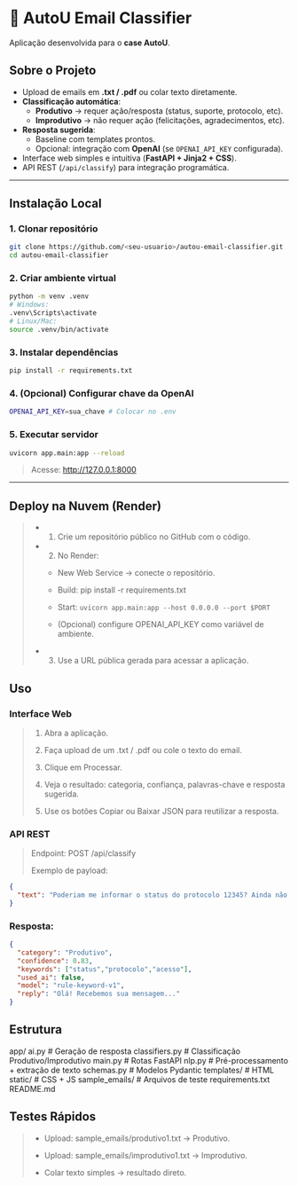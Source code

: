 # 📧 AutoU Email Classifier

Aplicação desenvolvida para o **case AutoU**.

## Sobre o Projeto
- Upload de emails em **.txt / .pdf** ou colar texto diretamente.  
- **Classificação automática**:  
  - **Produtivo** → requer ação/resposta (status, suporte, protocolo, etc).  
  - **Improdutivo** → não requer ação (felicitações, agradecimentos, etc).  
- **Resposta sugerida**:  
  - Baseline com templates prontos.  
  - Opcional: integração com **OpenAI** (se `OPENAI_API_KEY` configurada).  
- Interface web simples e intuitiva (**FastAPI + Jinja2 + CSS**).  
- API REST (`/api/classify`) para integração programática.  

---

## Instalação Local

### 1. Clonar repositório
```bash
git clone https://github.com/<seu-usuario>/autou-email-classifier.git
cd autou-email-classifier
```

### 2. Criar ambiente virtual
```bash
python -m venv .venv
# Windows:
.venv\Scripts\activate
# Linux/Mac:
source .venv/bin/activate
```

### 3. Instalar dependências
```bash
pip install -r requirements.txt
```

### 4. (Opcional) Configurar chave da OpenAI
```bash
OPENAI_API_KEY=sua_chave # Colocar no .env
```
### 5. Executar servidor
```bash
uvicorn app.main:app --reload
```
> Acesse: http://127.0.0.1:8000

---

## Deploy na Nuvem (Render)

> - 1. Crie um repositório público no GitHub com o código.
>
> - 2. No Render:
>
>   - New Web Service → conecte o repositório.
>
>   - Build: pip install -r requirements.txt
>
>   - Start: `uvicorn app.main:app --host 0.0.0.0 --port $PORT`
> 
>   - (Opcional) configure OPENAI_API_KEY como variável de ambiente.
>
> - 3. Use a URL pública gerada para acessar a aplicação.

## Uso

### Interface Web

> 1. Abra a aplicação.
>
> 2. Faça upload de um .txt / .pdf ou cole o texto do email.
>
> 3. Clique em Processar.
>
> 4. Veja o resultado: categoria, confiança, palavras-chave e resposta sugerida.
>
> 5. Use os botões Copiar ou Baixar JSON para reutilizar a resposta.

### API REST

> Endpoint: POST /api/classify
>
> Exemplo de payload:
```json
{
  "text": "Poderiam me informar o status do protocolo 12345? Ainda não consigo acessar o sistema."
}
```
### Resposta:
```json
{
  "category": "Produtivo",
  "confidence": 0.83,
  "keywords": ["status","protocolo","acesso"],
  "used_ai": false,
  "model": "rule-keyword-v1",
  "reply": "Olá! Recebemos sua mensagem..."
}
```

## Estrutura

app/
  ai.py             # Geração de resposta
  classifiers.py    # Classificação Produtivo/Improdutivo
  main.py           # Rotas FastAPI
  nlp.py            # Pré-processamento + extração de texto
  schemas.py        # Modelos Pydantic
  templates/        # HTML
  static/           # CSS + JS
sample_emails/      # Arquivos de teste
requirements.txt
README.md


## Testes Rápidos

> - Upload: sample_emails/produtivo1.txt → Produtivo.
>
> - Upload: sample_emails/improdutivo1.txt → Improdutivo.
>
> - Colar texto simples → resultado direto.
